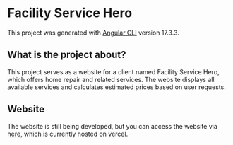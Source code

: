 # Facility Service Hero

This project was generated with [Angular CLI](https://github.com/angular/angular-cli) version 17.3.3.

## What is the project about?  

This project serves as a website for a client named Facility Service Hero, which offers home repair and related services. The website displays all available services and calculates estimated prices based on user requests.

## Website

The website is still being developed, but you can access the website via [here](facility-service-hero-project.vercel.app), which is currently hosted on vercel.
